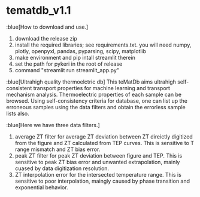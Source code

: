 # tematdb_v1.1

:blue[How to download and use.]
1) download the release zip
2) install the required libraries; see requirements.txt. you will need numpy, plotly, openpyxl, pandas, pyparsing, scipy, matplotlib
3) make environment and pip intall streamlit therein
4) set the path for pykeri in the root of release
5) command "streamlit run streamlit_app.py"

:blue[Ultrahigh quality thermoelctric db]
This teMatDb aims ultrahigh self-consistent transport properties for machine learning and transport mechanism analysis. Thermoelectric properties of each sample can be browsed. Using self-consistency criteria for database, one can list up the erroneous samples using the data filters and obtain the errorless sample lists also.

:blue[Here we have three data filters.]
1) average ZT filter for average ZT deviation between ZT direictly digitized from the figure and ZT calculated from TEP curves. This is sensitive to T range mismatch and ZT bias error.
2) peak ZT filter for peak ZT deviation between figure and TEP. This is sensitive to peak ZT bias error and unwanted extrapolation, mainly cuased by data digitization resolution.
3) ZT interpolation error for the intersected temperature range. This is sensitive to poor interpolation, maingly caused by phase transition and exponential behavior.
